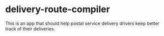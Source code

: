 # delivery-route-compiler
 This is an app that should help postal service delivery drivers keep better track of their deliveries.
